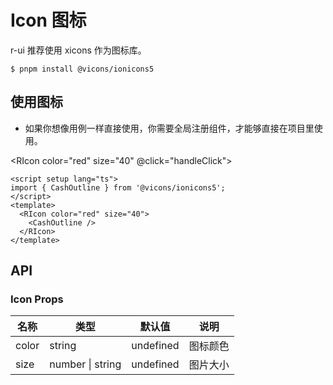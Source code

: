 # Icon 图标

r-ui 推荐使用 xicons 作为图标库。

```
$ pnpm install @vicons/ionicons5
```

## 使用图标

- 如果你想像用例一样直接使用，你需要全局注册组件，才能够直接在项目里使用。

<script setup lang="ts">
import { CashOutline } from '@vicons/ionicons5'
const handleClick = () =>{ alert(1)}
</script>

<RIcon color="red" size="40" @click="handleClick">
<CashOutline/>
</RIcon>

<RIcon color="green" size="40">
  <CashOutline/>
</RIcon>
<RIcon color="blue" size="40">
  <CashOutline/>
</RIcon>
<div>

<RIcon color="red" size="60">
  <CashOutline/>
</RIcon>

<RIcon color="green" size="60">
  <CashOutline/>
</RIcon>

<RIcon color="blue" size="60">
  <CashOutline/>
</RIcon>
</div>

```vue
<script setup lang="ts">
import { CashOutline } from '@vicons/ionicons5';
</script>
<template>
  <RIcon color="red" size="40">
    <CashOutline />
  </RIcon>
</template>
```

## API

### Icon Props

| 名称  | 类型             | 默认值    | 说明     |
| ----- | ---------------- | --------- | -------- |
| color | string           | undefined | 图标颜色 |
| size  | number \| string | undefined | 图片大小 |
